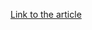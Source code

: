 [Link to the article](https://ti.qianxin.com/blog/articles/Heavy-Shadows:-Summary-of-Recent-Attack-Techniques-Used-by-Donot-Group-EN/)
